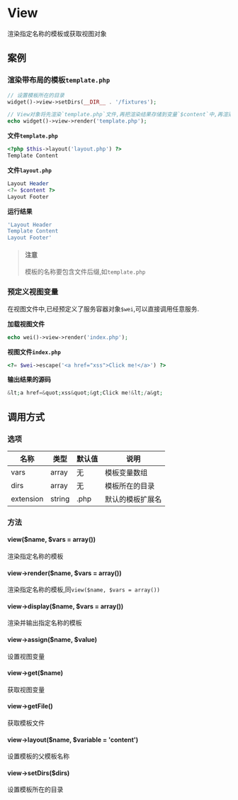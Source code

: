 View
====

渲染指定名称的模板或获取视图对象

案例
----

### 渲染带布局的模板`template.php`

```php
// 设置模板所在的目录
widget()->view->setDirs(__DIR__ . '/fixtures');

// View对象将先渲染`template.php`文件,再把渲染结果存储到变量`$content`中,再渲染layout.php文件,并输出运行结果
echo widget()->view->render('template.php');
```

**文件`template.php`**

```php
<?php $this->layout('layout.php') ?>
Template Content
```

**文件`layout.php`**

```php
Layout Header
<?= $content ?>
Layout Footer
```

**运行结果**

```php
'Layout Header
Template Content
Layout Footer'
```

> #### 注意
>
> 模板的名称要包含文件后缀,如`template.php`

### 预定义视图变量

在视图文件中,已经预定义了服务容器对象`$wei`,可以直接调用任意服务.

**加载视图文件**

```php
echo wei()->view->render('index.php');
```

**视图文件`index.php`**

```php
<?= $wei->escape('<a href="xss">Click me!</a>') ?>
```

**输出结果的源码**

```php
&lt;a href=&quot;xss&quot;&gt;Click me!&lt;/a&gt;
```

调用方式
--------

### 选项

名称                | 类型    | 默认值    | 说明
--------------------|---------|-----------|------
vars                | array   | 无        | 模板变量数组
dirs                | array   | 无        | 模板所在的目录
extension           | string  | .php      | 默认的模板扩展名

### 方法

#### view($name, $vars = array())
渲染指定名称的模板

#### view->render($name, $vars = array())
渲染指定名称的模板,同`view($name, $vars = array())`

#### view->display($name, $vars = array())
渲染并输出指定名称的模板

#### view->assign($name, $value)
设置视图变量

#### view->get($name)
获取视图变量

#### view->getFile()
获取模板文件

#### view->layout($name, $variable = 'content')
设置模板的父模板名称

#### view->setDirs($dirs)
设置模板所在的目录
